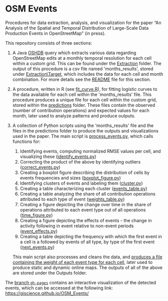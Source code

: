 # OSM Events

Procedures for data extraction, analysis, and visualization for the paper 
“An Analysis of the Spatial and Temporal Distribution of Large-Scale Data Production Events in OpenStreetMap” (in press).

This repository consists of three sections:
1. A Java [OSHDB](https://heigit.org/big-spatial-data-analytics-en/ohsome/) query which extracts various data regarding OpenStreetMap edits at a monthly temporal resolution for each cell within a custom grid. This can be found under the [Extraction](https://github.com/GIScience/OSM_Events/tree/main/Extraction) folder. The output of this procedure is a csv file named 'months_results', stored under [Extraction\Target](https://github.com/GIScience/OSM_Events/tree/main/Extraction/target), which includes the data for each cell and month combination. For more details see the [README](https://github.com/GIScience/OSM_Events/blob/main/Extraction/README.md) file for this section.
2. A procedure, written in R (see [fit_curve.R](https://github.com/GIScience/OSM_Events/blob/main/fit_curve.R)), for fitting logistic curves to the data available for each cell within the 'months_results' file. This procedure produces a unique file for each cell within the custom grid, stored within the [predictions](https://github.com/GIScience/OSM_Events/tree/main/Predictions) folder. These files contain the observed (number of contribution operations) and expected values for each month, later used to analyze patterns and produce outputs.
3. A collection of Python scripts using the 'months_results' file and the files in the predictions folder to produce the outputs and visualizations used in the paper. The main script is [process_events.py](https://github.com/GIScience/OSM_Events/blob/main/process_events.py), which calls functions for:
    1. Identifying events, computing normalized RMSE values per cell, and visualizing these ([identify_events.py](https://github.com/GIScience/OSM_Events/blob/main/identify_events.py))
    2. Correcting the product of the above by identifying outliers ([correct_events.py](https://github.com/GIScience/OSM_Events/blob/update_code_yair/correct_events.py))
    3. Creating a boxplot figure describing the distribution of cells by events frequencies and sizes ([boxplot_figure.py](https://github.com/GIScience/OSM_Events/blob/main/boxplot_figure.py))
    4. Identifying clusters of events and labeling them ([cluster.py](https://github.com/GIScience/OSM_Events/blob/main/cluster.py))
    5. Creating a table characterizing each cluster ([events_table.py](https://github.com/GIScience/OSM_Events/blob/main/events_table.py))
    6. Creating a table analyzing the share of all contribution operations attributed to each type of event ([weights_table.py](https://github.com/GIScience/OSM_Events/blob/main/weights_table.py))
    7. Creating a figure depicting the change over time in the share of operations attributed to each event type out of all operations ([time_figure.py](https://github.com/GIScience/OSM_Events/blob/main/time_figure.py))
    8. Creating a figure depicting the effects of events - the change in activity following in event relative to non-event periods ([event_effects.py](https://github.com/GIScience/OSM_Events/blob/main/event_effects.py))
    9. Creating a table depicting the frequency with which the first event in a cell is a followed by events of all type, by type of the first event ([next_events.py](https://github.com/GIScience/OSM_Events/blob/main/next_events.py))

    This main script also processes and cleans the data, and [produces a file containing the weight of each event type for each cell](https://github.com/GIScience/OSM_Events/blob/main/process_events.py#L79-L87), later used to produce static and dynamic online maps. The outputs of all of the above are stored under the Outputs folder.

The [branch `gh-pages`](https://github.com/GIScience/OSM_Events/tree/gh-pages) contains an interactive visualization of the detected events, which can be accessed at the following link: https://giscience.github.io/OSM_Events/
